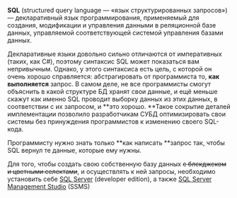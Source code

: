 **SQL** \(structured query language — «язык структурированных запросов»\) — декларативный язык программирования, применяемый для создания, модификации и управления данными в реляционной базе данных, управляемой cоответствующей системой управления базами данных.

Декларативные языки довольно сильно отличаются от императивных \(таких, как C\#\), поэтому синтаксис SQL может показаться вам непривычным. Однако, у этого синтаксиса есть цель, с которой он очень хорошо справляется: абстрагировать от программиста то, **как выполняется** запрос. В самом деле, не все программисты смогут объяснить в какой структуре БД хранят свои данные, и ещё меньше скажут как именно SQL проводит выборку данных из этих данных, в соответствии с их запросом, и **это хорошо. **Такое сокрытие деталей имплементации позволило разработчикам СУБД оптимизировать свои системы без принуждения программистов к изменению своего SQL-кода.

Программисту нужно знать только **как написать **запрос так, чтобы SQL вернул те данные, которые ему нужны.

Для того, чтобы создать свою собственную базу данных ~~с блекджеком и цветными селектами~~, и осуществлять к ней запросы, необходимо установить себе [SQL Server](https://www.microsoft.com/en-us/sql-server/sql-server-downloads) \(developer edition\), а также [SQL Server Management Studio](https://docs.microsoft.com/en-us/sql/ssms/download-sql-server-management-studio-ssms) \(SSMS\)

